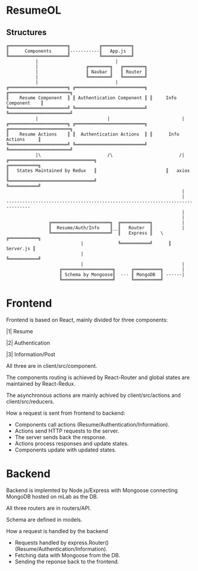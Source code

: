 # ResumeOL

## Structures

```
╔══════════════════════╗           ╔═══════════╗ 
║      Components      ║-----------║   App.js  ║
╚══════════════════════╝           ╚═══════════╝       
           |                             |
           |                  ╔════════╗   ╔════════╗                             
           |                  ║ Navbar ║   ║ Router ║                             
           |                  ╚════════╝   ╚════════╝                             
           |                             |           
╔══════════════════════╗ ╔══════════════════════════╗ ╔═══════════════════════╗  
║    Resume Component  ║ ║ Authentication Component ║ ║     Info Component    ║  
╚══════════════════════╝ ╚══════════════════════════╝ ╚═══════════════════════╝
           |                          |                           |
╔══════════════════════╗ ╔══════════════════════════╗ ╔═══════════════════════╗  
║    Resume Actions    ║ ║  Authentication Actions  ║ ║      Info Actions     ║  
╚══════════════════════╝ ╚══════════════════════════╝ ╚═══════════════════════╝
           |\                         /\                         /|        
╔════════════════════════════════╗                          ╔═══════════╗ 
║   States Maintained by Redux   ║                          ║   axios   ║
╚════════════════════════════════╝                          ╚═══════════╝     
                                                                  |
                                                                  |
-------------------------------------------------------------------------------
                                                                  |
                                                                  |
                ╔══════════════════════╗  ╔═══════════╗           |  
                ║  Resume/Auth/Info    ║__║   Router  ║           | 
                ╚══════════════════════╝  ║   Express ║   \  ╔═══════════╗
                            |             ╚═══════════╝      ║ Server.js ║
                            |                                ╚═══════════╝
                            |                                     |
                    ╔═══════════════════╗      ╔══════════╗       |
                    ║ Schema by Mongoose║  --- ║ MongoDB  ║ ------| 
                    ╚═══════════════════╝      ╚══════════╝
```



# Frontend

Frontend is based on React, mainly divided for three components:

|1| Resume 

|2| Authentication

|3| Information/Post

All three are in client/src/component.

The components routing is achieved by React-Router and global states are maintained by React-Redux.

The asynchronous actions are mainly achived by client/src/actions and client/src/reducers.

How a request is sent from frontend to backend:
 
- Components call actions (Resume/Authentication/Information).
- Actions send HTTP requests to the server.
- The server sends back the response.
- Actions process responses and update states.
- Components update with updated states.


# Backend

Backend is implemted by Node.js/Express with Mongoose connecting MongoDB hosted on mLab as the DB.

All three routers are in routers/API.

Schema are defined in models.



How a request is handled by the backend

- Requests handled by express.Router() (Resume/Authentication/Information).
- Fetching data with Mongoose from the DB.
- Sending the reponse back to the frontend.

